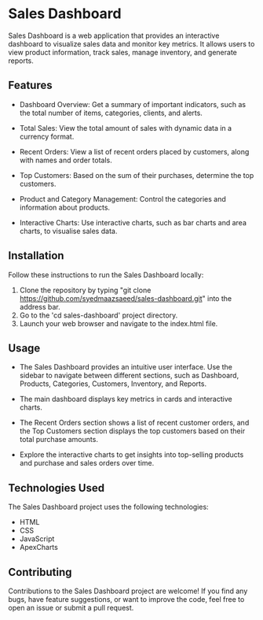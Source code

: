 # Sales Dashboard

Sales Dashboard is a web application that provides an interactive dashboard to visualize sales data and monitor key metrics. It allows users to view product information, track sales, manage inventory, and generate reports.


## Features

- Dashboard Overview: Get a summary of important indicators, such as the total number of items, categories, clients, and alerts.

- Total Sales: View the total amount of sales with dynamic data in a currency format.

- Recent Orders: View a list of recent orders placed by customers, along with names and order totals.

- Top Customers: Based on the sum of their purchases, determine the top customers.

- Product and Category Management: Control the categories and information about products.

- Interactive Charts: Use interactive charts, such as bar charts and area charts, to visualise sales data.


## Installation

Follow these instructions to run the Sales Dashboard locally:

1. Clone the repository by typing "git clone https://github.com/syedmaazsaeed/sales-dashboard.git" into the address bar.
2. Go to the 'cd sales-dashboard' project directory.
3. Launch your web browser and navigate to the index.html file.
   
## Usage

- The Sales Dashboard provides an intuitive user interface. Use the sidebar to navigate between different sections, such as Dashboard, Products, Categories, Customers, Inventory, and Reports.

- The main dashboard displays key metrics in cards and interactive charts.

- The Recent Orders section shows a list of recent customer orders, and the Top Customers section displays the top customers based on their total purchase amounts.

- Explore the interactive charts to get insights into top-selling products and purchase and sales orders over time.

## Technologies Used

The Sales Dashboard project uses the following technologies:

- HTML
- CSS
- JavaScript
- ApexCharts

## Contributing

Contributions to the Sales Dashboard project are welcome! If you find any bugs, have feature suggestions, or want to improve the code, feel free to open an issue or submit a pull request.






